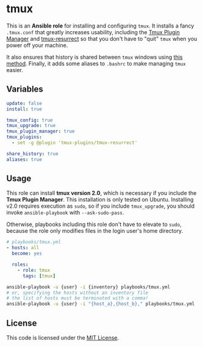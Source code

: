 # tmux

This is an __Ansible role__ for installing and configuring `tmux`. It installs a fancy `.tmux.conf` that greatly increases usability, including the [Tmux Plugin Manager](https://github.com/tmux-plugins/tpm) and [tmux-resurrect](https://github.com/tmux-plugins/tmux-resurrect) so that you don't have to "quit" `tmux` when you power off your machine.

It also ensures that history is shared between `tmux` windows using [this method](http://unix.stackexchange.com/questions/1288/preserve-bash-history-in-multiple-terminal-windows). Finally, it adds some aliases to `.bashrc` to make managing `tmux` easier. 

## Variables

~~~yaml
update: false
install: true

tmux_config: true
tmux_upgrade: true
tmux_plugin_manager: true
tmux_plugins:
  - set -g @plugin 'tmux-plugins/tmux-resurrect'

share_history: true
aliases: true
~~~

## Usage
This role can install __tmux version 2.0__, which is necessary if you include the __Tmux Plugin Manager__. This installation is only tested on Ubuntu. Installing v2.0 requires execution as `sudo`, so if you include `tmux_upgrade`, you should invoke `ansible-playbook` with `--ask-sudo-pass`.

Otherwise, playbooks including this role don't have to elevate to `sudo`, because the role only modifies files in the login user's home directory.

~~~yaml
# playbooks/tmux.yml
- hosts: all
  become: yes

  roles:
    - role: tmux
      tags: [tmux]
~~~

~~~sh
ansible-playbook -u {user} -i {inventory} playbooks/tmux.yml
# or, specifying the hosts without an inventory file
# the list of hosts must be terminated with a comma!
ansible-playbook -u {user} -i "{host_a},{host_b}," playbooks/tmux.yml
~~~

## License
This code is licensed under the [MIT License](https://opensource.org/licenses/MIT).
